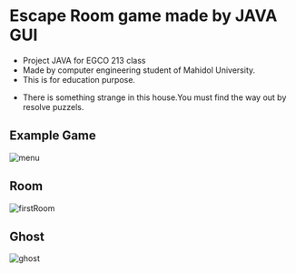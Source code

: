 
# Escape Room game made by JAVA GUI

* Project JAVA for  EGCO 213 class
* Made by computer engineering student of Mahidol University.
* This is for education purpose.
- There is something strange in this house.You must find the way out by resolve puzzels.

## Example Game
![menu](https://user-images.githubusercontent.com/60291649/120057474-8e854900-c06d-11eb-9fcf-7b340ea716ac.png)
## Room
![firstRoom](https://user-images.githubusercontent.com/60291649/120057571-487cb500-c06e-11eb-9fac-4dbe994d8589.png)
## Ghost
![ghost](https://user-images.githubusercontent.com/60291649/120057708-61d23100-c06f-11eb-9db8-f09db60d1307.png)


